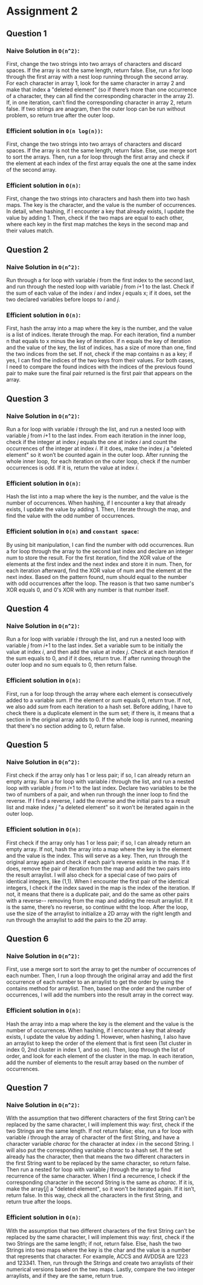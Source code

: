 # Assignment 2

## Question 1

### Naive Solution in `O(n^2)`:
First, change the two strings into two arrays of characters and discard spaces. If the array is not the same length, return false. Else, run a for loop through the first array with a nest loop running through the second array. For each character in array 1, look for the same character in array 2 and make that index a "deleted element" (so if there’s more than one occurrence of a character, they can all find the corresponding character in the array 2). If, in one iteration, can’t find the corresponding character in array 2, return false. If two strings are anagram, then the outer loop can be run without problem, so return true after the outer loop.

### Efficient solution in `O(n log(n))`: 
First, change the two strings into two arrays of characters and discard spaces. If the array is not the same length, return false. Else, use merge sort to sort the arrays. Then, run a for loop through the first array and check if the element at each index of the first array equals the one at the same index of the second array. 

### Efficient solution in `O(n)`:
First, change the two strings into characters and hash them into two hash maps. The key is the character, and the value is the number of occurrences. In detail, when hashing, if I encounter a key that already exists, I update the value by adding 1. Then, check if the two maps are equal to each other, where each key in the first map matches the keys in the second map and their values match.

## Question 2

### Naive Solution in `O(n^2)`: 
Run through a for loop with variable *i* from the first index to the second last, and run through the nested loop with variable *j* from *i*+1 to the last. Check if the sum of each value of the index *i* and index *j* equals x; if it does, set the two declared variables before loops to *i* and *j*. 

### Efficient solution in `O(n)`:
First, hash the array into a map where the key is the number, and the value is a list of indices. Iterate through the map. For each iteration, find a number n that equals to x minus the key of iteration. If n equals the key of iteration and the value of the key, the list of indices, has a size of more than one, find the two indices from the set. If not, check if the map contains n as a key; if yes, I can find the indices of the two keys from their values. For both cases, I need to compare the found indices with the indices of the previous found pair to make sure the final pair returned is the first pair that appears on the array.

## Question 3

### Naive Solution in `O(n^2)`: 
Run a for loop with variable *i* through the list, and run a nested loop with variable *j* from *i*+1 to the last index. From each iteration in the inner loop, check if the integer at index *j* equals the one at index *i* and count the occurrences of the integer at index *i*. If it does, make the index *j* a "deleted element" so it won’t be counted again in the outer loop. After running the whole inner loop, for each iteration on the outer loop, check if the number occurrences is odd. If it is, return the value at index *i*. 

### Efficient solution in `O(n)`: 
Hash the list into a map where the key is the number, and the value is the number of occurrences. When hashing, if I encounter a key that already exists, I update the value by adding 1. Then, I iterate through the map, and find the value with the odd number of occurrences. 

### Efficient solution in `O(n)` and `constant space`: 
By using bit manipulation, I can find the number with odd occurrences. Run a for loop through the array to the second last index and declare an integer num to store the result. For the first iteration, find the XOR value of the elements at the first index and the next index and store it in num. Then, for each iteration afterward, find the XOR value of num and the element at the next index. Based on the pattern found, num should equal to the number with odd occurrences after the loop. The reason is that two same number's XOR equals 0, and 0's XOR with any number is that number itself. 

## Question 4

### Naive Solution in `O(n^2)`:
Run a for loop with variable *i* through the list, and run a nested loop with variable *j* from *i*+1 to the last index. Set a variable sum to be initially the value at index *i*, and then add the value at index *j*. Check at each iteration if the sum equals to 0, and if it does, return true. If after running through the outer loop and no sum equals to 0, then return false.

### Efficient solution in `O(n)`:
First, run a for loop through the array where each element is consecutively added to a variable *sum*. If the element or *sum* equals 0, return true. If not, we also add *sum* from each iteration to a hash set. Before adding, I have to check there is a duplicate element in the sum set; if there is, it means that a section in the original array adds to 0. If the whole loop is runned, meaning that there's no section adding to 0, return false.

## Question 5

### Naive Solution in `O(n^2)`:
First check if the array only has 1 or less pair; if so, I can already return an empty array. Run a for loop with variable *i* through the list, and run a nested loop with variable *j* from *i*+1 to the last index. Declare two variables to be the two of numbers of a pair, and when run through the inner loop to find the reverse. If I find a reverse, I add the reverse and the initial pairs to a result list and make index *j* "a deleted element" so it won’t be iterated again in the outer loop. 

### Efficient solution in `O(n)`:
First check if the array only has 1 or less pair; if so, I can already return an empty array. If not, hash the array into a map where the key is the element and the value is the index. This will serve as a key. Then, run through the original array again and check if each pair’s reverse exists in the map. If it does, remove the pair of iteration from the map and add the two pairs into the result arraylist. I will also check for a special case of two pairs of identical integers, like (1,1). When I encounter the first pair of the identical integers, I check if the index saved in the map is the index of the iteration. If not, it means that there is a duplicate pair, and do the same as other pairs with a reverse-- removing from the map and adding the result arraylist. If it is the same, there’s no reverse, so continue witht the loop. After the loop, use the size of the arraylist to initialize a 2D array with the right length and run through the arraylist to add the pairs to the 2D array. 

## Question 6

### Naive Solution in `O(n^2)`:
First, use a merge sort to sort the array to get the number of occurrences of each number. Then, I run a loop through the original array and add the first occurrence of each number to an arraylist to get the order by using the contains method for arraylist. Then, based on the order and the number of occurrences, I will add the numbers into the result array in the correct way.

### Efficient solution in `O(n)`:
Hash the array into a map where the key is the element and the value is the number of occurrences. When hashing, if I encounter a key that already exists, I update the value by adding 1. However, when hashing, I also have an arraylist to keep the order of the element that is first seen (1st cluster in index 0, 2nd cluster in index 1, and so on). Then, loop through the list of order, and look for each element of the cluster in the map. In each iteration, add the number of elements to the result array based on the number of occurrences.

## Question 7

### Naive Solution in `O(n^2)`:
With the assumption that two different characters of the first String can’t be replaced by the same character, I will implement this way: first, check if the two Strings are the same length. If not return false; else, run a for loop with variable *i* through the array of character of the first String, and have a character variable *charac* for the character at index *i* in the second String. I will also put the corresponding variable *charac* to a hash set. If the set already has the character, then that means the two different characters in the first String want to be replaced by the same character, so return false. Then run a nested for loop with variable *j* through the array to find recurrence of the same character. When I find a recurrence, I check if the corresponding character in the second String is the same as *charac*. If it is, make the array[*j*] a "deleted element", so it won't be iterated again. If it isn’t, return false. In this way, check all the characters in the first String, and return true after the loops. 

### Efficient solution in `O(n)`:
With the assumption that two different characters of the first String can’t be replaced by the same character, I will implement this way: first, check if the two Strings are the same length; if not, return false. Else, hash the two Strings into two maps where the key is the char and the value is a number that represents that character. For example, ACCS and AVDDSA are 1223 and 123341. Then, run through the Strings and create two arraylists of their numerical versions based on the two maps. Lastly, compare the two integer arraylists, and if they are the same, return true.
